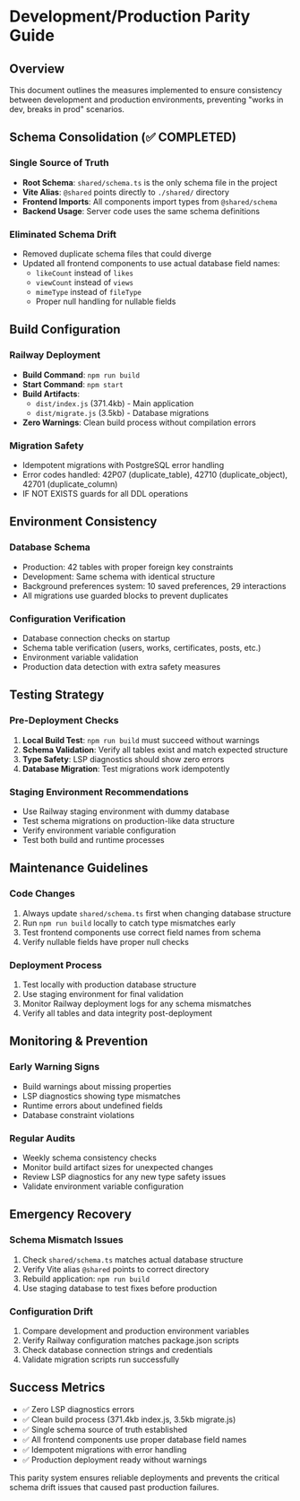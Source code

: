 # Development/Production Parity Guide

## Overview
This document outlines the measures implemented to ensure consistency between development and production environments, preventing "works in dev, breaks in prod" scenarios.

## Schema Consolidation (✅ COMPLETED)

### Single Source of Truth
- **Root Schema**: `shared/schema.ts` is the only schema file in the project
- **Vite Alias**: `@shared` points directly to `./shared/` directory
- **Frontend Imports**: All components import types from `@shared/schema`
- **Backend Usage**: Server code uses the same schema definitions

### Eliminated Schema Drift
- Removed duplicate schema files that could diverge
- Updated all frontend components to use actual database field names:
  - `likeCount` instead of `likes`
  - `viewCount` instead of `views`  
  - `mimeType` instead of `fileType`
  - Proper null handling for nullable fields

## Build Configuration

### Railway Deployment
- **Build Command**: `npm run build`
- **Start Command**: `npm start`
- **Build Artifacts**: 
  - `dist/index.js` (371.4kb) - Main application
  - `dist/migrate.js` (3.5kb) - Database migrations
- **Zero Warnings**: Clean build process without compilation errors

### Migration Safety
- Idempotent migrations with PostgreSQL error handling
- Error codes handled: 42P07 (duplicate_table), 42710 (duplicate_object), 42701 (duplicate_column)
- IF NOT EXISTS guards for all DDL operations

## Environment Consistency

### Database Schema
- Production: 42 tables with proper foreign key constraints
- Development: Same schema with identical structure
- Background preferences system: 10 saved preferences, 29 interactions
- All migrations use guarded blocks to prevent duplicates

### Configuration Verification
- Database connection checks on startup
- Schema table verification (users, works, certificates, posts, etc.)
- Environment variable validation
- Production data detection with extra safety measures

## Testing Strategy

### Pre-Deployment Checks
1. **Local Build Test**: `npm run build` must succeed without warnings
2. **Schema Validation**: Verify all tables exist and match expected structure
3. **Type Safety**: LSP diagnostics should show zero errors
4. **Database Migration**: Test migrations work idempotently

### Staging Environment Recommendations
- Use Railway staging environment with dummy database
- Test schema migrations on production-like data structure
- Verify environment variable configuration
- Test both build and runtime processes

## Maintenance Guidelines

### Code Changes
1. Always update `shared/schema.ts` first when changing database structure
2. Run `npm run build` locally to catch type mismatches early
3. Test frontend components use correct field names from schema
4. Verify nullable fields have proper null checks

### Deployment Process
1. Test locally with production database structure
2. Use staging environment for final validation
3. Monitor Railway deployment logs for any schema mismatches
4. Verify all tables and data integrity post-deployment

## Monitoring & Prevention

### Early Warning Signs
- Build warnings about missing properties
- LSP diagnostics showing type mismatches
- Runtime errors about undefined fields
- Database constraint violations

### Regular Audits
- Weekly schema consistency checks
- Monitor build artifact sizes for unexpected changes
- Review LSP diagnostics for any new type safety issues
- Validate environment variable configuration

## Emergency Recovery

### Schema Mismatch Issues
1. Check `shared/schema.ts` matches actual database structure
2. Verify Vite alias `@shared` points to correct directory
3. Rebuild application: `npm run build`
4. Use staging database to test fixes before production

### Configuration Drift
1. Compare development and production environment variables
2. Verify Railway configuration matches package.json scripts
3. Check database connection strings and credentials
4. Validate migration scripts run successfully

## Success Metrics

- ✅ Zero LSP diagnostics errors
- ✅ Clean build process (371.4kb index.js, 3.5kb migrate.js)
- ✅ Single schema source of truth established
- ✅ All frontend components use proper database field names
- ✅ Idempotent migrations with error handling
- ✅ Production deployment ready without warnings

This parity system ensures reliable deployments and prevents the critical schema drift issues that caused past production failures.